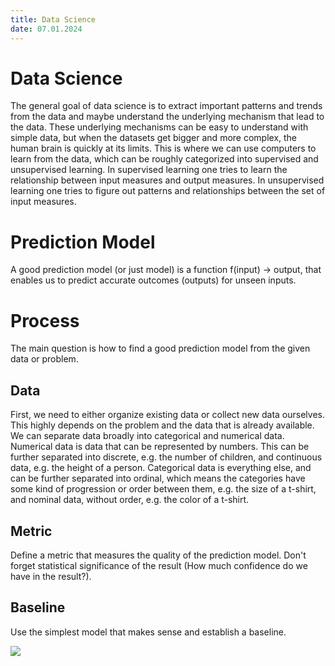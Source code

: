 ```yaml
---
title: Data Science
date: 07.01.2024
---
```


# Data Science

The general goal of data science is to extract important patterns and trends from the data and maybe understand the underlying mechanism that lead to the data.
These underlying mechanisms can be easy to understand with simple data, but when the datasets get bigger and more complex, the human brain is quickly at its limits.
This is where we can use computers to learn from the data, which can be roughly categorized into supervised and unsupervised learning.
In supervised learning one tries to learn the relationship between input measures and output measures.
In unsupervised learning one tries to figure out patterns and relationships between the set of input measures.

# Prediction Model

A good prediction model (or just model) is a function f(input) -> output, that enables us to predict accurate outcomes (outputs) for unseen inputs.

# Process

The main question is how to find a good prediction model from the given data or problem.

## Data

First, we need to either organize existing data or collect new data ourselves.
This highly depends on the problem and the data that is already available.
We can separate data broadly into categorical and numerical data.
Numerical data is data that can be represented by numbers.
This can be further separated into discrete, e.g. the number of children, and continuous data, e.g. the height of a person.
Categorical data is everything else, and can be further separated into ordinal, which means the categories have some kind of progression or order between them, e.g. the size of a t-shirt, and nominal data, without order, e.g. the color of a t-shirt.


## Metric

Define a metric that measures the quality of the prediction model.
Don't forget statistical significance of the result (How much confidence do we have in the result?).

## Baseline

Use the simplest model that makes sense and establish a baseline.


![](data_science_2025-05-01_23.00.29.excalidraw)
